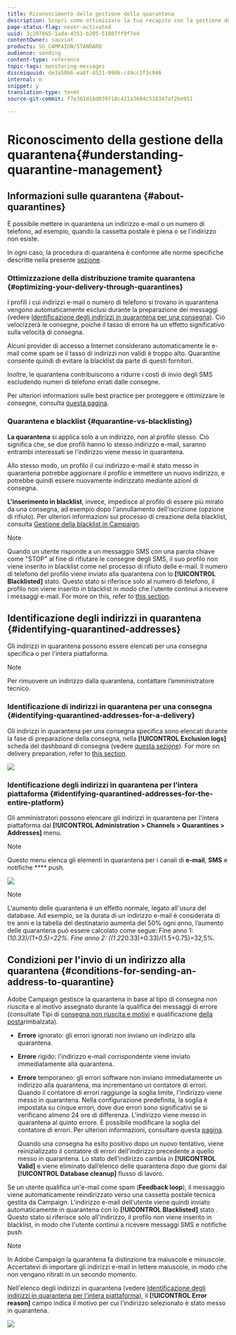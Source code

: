 ```yaml
---
title: Riconoscimento della gestione della quarantena
description: Scopri come ottimizzare la tua recapito con la gestione della quarantena.
page-status-flag: never-activated
uuid: 3c287865-1ada-4351-b205-51807ff9f7ed
contentOwner: sauviat
products: SG_CAMPAIGN/STANDARD
audience: sending
content-type: reference
topic-tags: monitoring-messages
discoiquuid: de3a50b6-ea8f-4521-996b-c49cc1f3c946
internal: n
snippet: y
translation-type: tm+mt
source-git-commit: f7e361d10d039718c421a3684c518347af2be951

---
```



# Riconoscimento della gestione della quarantena{#understanding-quarantine-management}

## Informazioni sulle quarantena {#about-quarantines}

È possibile mettere in quarantena un indirizzo e-mail o un numero di telefono, ad esempio, quando la cassetta postale è piena o se l&#39;indirizzo non esiste.

In ogni caso, la procedura di quarantena è conforme alle norme specifiche descritte nella presente [sezione](#conditions-for-sending-an-address-to-quarantine).

### Ottimizzazione della distribuzione tramite quarantena {#optimizing-your-delivery-through-quarantines}

I profili i cui indirizzi e-mail o numero di telefono si trovano in quarantena vengono automaticamente esclusi durante la preparazione dei messaggi (vedere [Identificazione degli indirizzi in quarantena per una consegna](#identifying-quarantined-addresses-for-a-delivery)). Ciò velocizzerà le consegne, poiché il tasso di errore ha un effetto significativo sulla velocità di consegna.

Alcuni provider di accesso a Internet considerano automaticamente le e-mail come spam se il tasso di indirizzi non validi è troppo alto. Quarantine consente quindi di evitare la blacklist da parte di questi fornitori.

Inoltre, le quarantena contribuiscono a ridurre i costi di invio degli SMS escludendo numeri di telefono errati dalle consegne.

Per ulteriori informazioni sulle best practice per proteggere e ottimizzare le consegne, consulta [questa pagina](https://docs.campaign.adobe.com/doc/standard/getting_started/en/ACS_DeliveryBestPractices.html).

### Quarantena e blacklist {#quarantine-vs-blacklisting}

**La quarantena** si applica solo a un indirizzo, non al profilo stesso. Ciò significa che, se due profili hanno lo stesso indirizzo e-mail, saranno entrambi interessati se l&#39;indirizzo viene messo in quarantena.

Allo stesso modo, un profilo il cui indirizzo e-mail è stato messo in quarantena potrebbe aggiornare il profilo e immettere un nuovo indirizzo, e potrebbe quindi essere nuovamente indirizzato mediante azioni di consegna.

**L&#39;inserimento in blacklist**, invece, impedisce al profilo di essere più mirato da una consegna, ad esempio dopo l&#39;annullamento dell&#39;iscrizione (opzione di rifiuto). Per ulteriori informazioni sul processo di creazione della blacklist, consulta [Gestione della blacklist in Campaign](../../audiences/using/about-opt-in-and-opt-out-in-campaign.md).

>[!NOTE]
>
>Quando un utente risponde a un messaggio SMS con una parola chiave come &quot;STOP&quot; al fine di rifiutare le consegne degli SMS, il suo profilo non viene inserito in blacklist come nel processo di rifiuto delle e-mail. Il numero di telefono del profilo viene inviato alla quarantena con lo **[!UICONTROL Blacklisted]** stato. Questo stato si riferisce solo al numero di telefono, il profilo non viene inserito in blacklist in modo che l&#39;utente continui a ricevere i messaggi e-mail. For more on this, refer to [this section](../../channels/using/managing-incoming-sms.md#managing-stop-sms).

## Identificazione degli indirizzi in quarantena {#identifying-quarantined-addresses}

Gli indirizzi in quarantena possono essere elencati per una consegna specifica o per l&#39;intera piattaforma.

>[!NOTE]
>
>Per rimuovere un indirizzo dalla quarantena, contattare l’amministratore tecnico.

### Identificazione di indirizzi in quarantena per una consegna {#identifying-quarantined-addresses-for-a-delivery}

Gli indirizzi in quarantena per una consegna specifica sono elencati durante la fase di preparazione della consegna, nella **[!UICONTROL Exclusion logs]** scheda del dashboard di consegna (vedere [questa sezione](../../sending/using/monitoring-a-delivery.md#exclusion-logs)). For more on delivery preparation, refer to [this section](../../sending/using/preparing-the-send.md).

![](assets/exclusion_logs.png)

### Identificazione degli indirizzi in quarantena per l’intera piattaforma {#identifying-quarantined-addresses-for-the-entire-platform}

Gli amministratori possono elencare gli indirizzi in quarantena per l&#39;intera piattaforma dal **[!UICONTROL Administration > Channels > Quarantines > Addresses]** menu.

>[!NOTE]
>
>Questo menu elenca gli elementi in quarantena per i canali di **e-mail**, **SMS** e notifiche **** push.

![](assets/quarantines1.png)

>[!NOTE]
>
>L&#39;aumento delle quarantena è un effetto normale, legato all&#39;usura del database. Ad esempio, se la durata di un indirizzo e-mail è considerata di tre anni e la tabella del destinatario aumenta del 50% ogni anno, l’aumento delle quarantena può essere calcolato come segue: Fine anno 1: (1*0.33)/(1+0.5)=22%. Fine anno 2: ((1.22*0.33)+0.33)/(1.5+0.75)=32,5%.

## Condizioni per l&#39;invio di un indirizzo alla quarantena {#conditions-for-sending-an-address-to-quarantine}

Adobe Campaign gestisce la quarantena in base al tipo di consegna non riuscita e al motivo assegnato durante la qualifica dei messaggi di errore (consultate Tipi di [consegna non riuscita e motivi](../../sending/using/understanding-delivery-failures.md#delivery-failure-types-and-reasons) e qualificazione [della posta](../../sending/using/understanding-delivery-failures.md#bounce-mail-qualification)rimbalzata).

* **Errore** ignorato: gli errori ignorati non inviano un indirizzo alla quarantena.
* **Errore** rigido: l&#39;indirizzo e-mail corrispondente viene inviato immediatamente alla quarantena.
* **Errore** temporaneo: gli errori software non inviano immediatamente un indirizzo alla quarantena, ma incrementano un contatore di errori. Quando il contatore di errori raggiunge la soglia limite, l&#39;indirizzo viene messo in quarantena. Nella configurazione predefinita, la soglia è impostata su cinque errori, dove due errori sono significativi se si verificano almeno 24 ore di differenza. L&#39;indirizzo viene messo in quarantena al quinto errore. È possibile modificare la soglia del contatore di errori. Per ulteriori informazioni, consultare questa [pagina](../../administration/using/configuring-email-channel.md#email-channel-parameters).

   Quando una consegna ha esito positivo dopo un nuovo tentativo, viene reinizializzato il contatore di errori dell&#39;indirizzo precedente a quello messo in quarantena. Lo stato dell’indirizzo cambia in **[!UICONTROL Valid]** e viene eliminato dall’elenco delle quarantena dopo due giorni dal **[!UICONTROL Database cleanup]** flusso di lavoro.

Se un utente qualifica un&#39;e-mail come spam (**Feedback loop**), il messaggio viene automaticamente reindirizzato verso una cassetta postale tecnica gestita da Campaign. L&#39;indirizzo e-mail dell&#39;utente viene quindi inviato automaticamente in quarantena con lo **[!UICONTROL Blacklisted]** stato . Questo stato si riferisce solo all&#39;indirizzo, il profilo non viene inserito in blacklist, in modo che l&#39;utente continui a ricevere messaggi SMS e notifiche push.

>[!NOTE]
In Adobe Campaign la quarantena fa distinzione tra maiuscole e minuscole. Accertatevi di importare gli indirizzi e-mail in lettere maiuscole, in modo che non vengano ritirati in un secondo momento.

Nell&#39;elenco degli indirizzi in quarantena (vedere [Identificazione degli indirizzi in quarantena per l&#39;intera piattaforma](#identifying-quarantined-addresses-for-the-entire-platform)), il **[!UICONTROL Error reason]** campo indica il motivo per cui l&#39;indirizzo selezionato è stato messo in quarantena.

![](assets/quarantines2.png)

